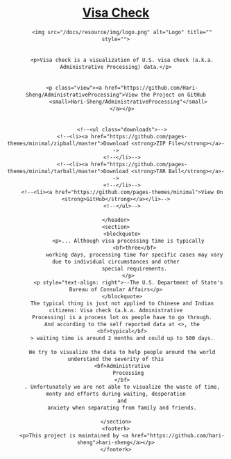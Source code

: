 <!DOCTYPE html>
<html lang="en">
<head>
    <meta charset="UTF-8">
    <title>Title</title>

</head>
<!--<iframe style="position: absolute; height: 100%; width:100%; border: none" src="plots/month-type-bar.html" seamless>-->

<!--</iframe>-->
<body>
<div class="wrapper">
    <header>
        <h1><a href="https://pages-themes.github.io/minimal/">Visa Check </a></h1>

        <img src="/docs/resource/img/logo.png" alt="Logo" title="" style="">


        <p>Visa check is a visualization of U.S. visa check (a.k.a. Administrative Processing) data.</p>


        <p class="view"><a href="https://github.com/Hari-Sheng/AdministrativeProcessing">View the Project on GitHub
            <small>Hari-Sheng/AdministrativeProcessing"</small>
        </a></p>


        <!--<ul class="downloads">-->
        <!--<li><a href="https://github.com/pages-themes/minimal/zipball/master">Download <strong>ZIP File</strong></a>-->
        <!--</li>-->
        <!--<li><a href="https://github.com/pages-themes/minimal/tarball/master">Download <strong>TAR Ball</strong></a>-->
        <!--</li>-->
        <!--<li><a href="https://github.com/pages-themes/minimal">View On <strong>GitHub</strong></a></li>-->
        <!--</ul>-->

    </header>
    <section>
        <blockquote>
            <p>... Although visa processing time is typically
                <bf>three</bf>
                working days, processing time for specific cases may vary due to individual circumstances and other
                special requirements.
            </p>
            <p style="text-align: right">--The U.S. Department of State's Bureau of Consular Affairs</p>
        </blockquote>
        The typical thing is just not applied to Chinese and Indian citizens: Visa check (a.k.a. Administrative
        Processing) is a process lot os people have to go through.
        And according to the self reported data at <>, the
        <bf>typical</bf>
        > waiting time is around 2 months and could up to 500 days.

        We try to visualize the data to help people around the world understand the severity of this
        <bf>Administrative
            Processing
        </bf>
        . Unfortunately we are not able to visualize the waste of time, monty and efforts during waiting, desperation
        and
        anxiety when separating from family and friends.

    </section>
    <footerk>
        <p>This project is maintained by <a href="https://github.com/hari-sheng">hari-sheng</a></p>
    </footerk>
</div>
<script src="/minimal/assets/js/scale.fix.js"></script>


</body>
</html>